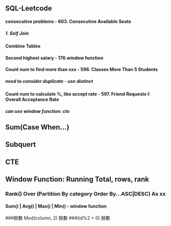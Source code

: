 ## SQL-Leetcode
#### consecutive problems - 603. Consecutive Available Seats
##### 1. Self Join

#### Combine Tables
#### Second highest salary - 176.window function
#### Count num to find more than xxx - 596. Classes More Than 5 Students
##### need to consider duplicate - use distinct

#### Count num to calculate %, like accept rate - 597. Friend Requests I: Overall Acceptance Rate
##### can use window function: cte


## Sum(Case When...) 
## Subquert
## CTE
## Window Function: Running Total, rows, rank
### Rank() Over (Partition By category Order By...ASC|DESC) As xx
#### Sum() | Avg() | Max() | Min() - window function

###餘數 Mod(column, 2) 餘數
###(id%2 > 0) 餘數

